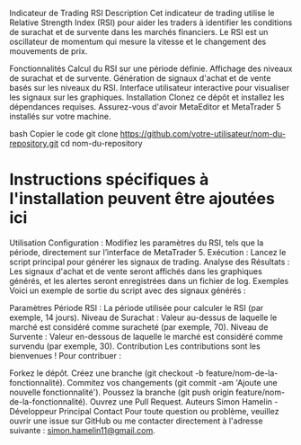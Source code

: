 Indicateur de Trading RSI
Description
Cet indicateur de trading utilise le Relative Strength Index (RSI) pour aider les traders à identifier les conditions de surachat et de survente dans les marchés financiers. Le RSI est un oscillateur de momentum qui mesure la vitesse et le changement des mouvements de prix.

Fonctionnalités
Calcul du RSI sur une période définie.
Affichage des niveaux de surachat et de survente.
Génération de signaux d'achat et de vente basés sur les niveaux du RSI.
Interface utilisateur interactive pour visualiser les signaux sur les graphiques.
Installation
Clonez ce dépôt et installez les dépendances requises. Assurez-vous d'avoir MetaEditor et MetaTrader 5 installés sur votre machine.

bash
Copier le code
git clone https://github.com/votre-utilisateur/nom-du-repository.git
cd nom-du-repository
# Instructions spécifiques à l'installation peuvent être ajoutées ici
Utilisation
Configuration : Modifiez les paramètres du RSI, tels que la période, directement sur l’interface de MetaTrader 5.
Exécution : Lancez le script principal pour générer les signaux de trading.
Analyse des Résultats : Les signaux d'achat et de vente seront affichés dans les graphiques générés, et les alertes seront enregistrées dans un fichier de log.
Exemples
Voici un exemple de sortie du script avec des signaux générés :


Paramètres
Période RSI : La période utilisée pour calculer le RSI (par exemple, 14 jours).
Niveau de Surachat : Valeur au-dessus de laquelle le marché est considéré comme suracheté (par exemple, 70).
Niveau de Survente : Valeur en-dessous de laquelle le marché est considéré comme survendu (par exemple, 30).
Contribution
Les contributions sont les bienvenues ! Pour contribuer :

Forkez le dépôt.
Créez une branche (git checkout -b feature/nom-de-la-fonctionnalité).
Commitez vos changements (git commit -am 'Ajoute une nouvelle fonctionnalité').
Poussez la branche (git push origin feature/nom-de-la-fonctionnalité).
Ouvrez une Pull Request.
Auteurs
Simon Hamelin - Développeur Principal
Contact
Pour toute question ou problème, veuillez ouvrir une issue sur GitHub ou me contacter directement à l'adresse suivante : simon.hamelin11@gmail.com.
